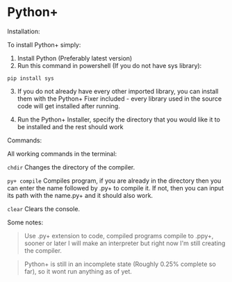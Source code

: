 # Python+

Installation:

To install Python+ simply:

1. Install Python (Preferably latest version)
2. Run this command in powershell (If you do not have sys library):

```pip install sys```

3. If you do not already have every other imported library, you can install them with the Python+ Fixer included - every library used in the source code will get installed after running.

4. Run the Python+ Installer, specify the directory that you would like it to be installed and the rest should work

Commands:

All working commands in the terminal:

```chdir``` Changes the directory of the compiler.

```py+ compile``` Compiles program, if you are already in the directory then you can enter the name followed by .py+ to compile it. If not, then you can input its path with the name.py+ and it should also work.

```clear``` Clears the console.

Some notes:

> Use .py+ extension to code, compiled programs compile to .ppy+, sooner or later I will make an interpreter but right now I'm still creating the compiler.

> Python+ is still in an incomplete state (Roughly 0.25% complete so far), so it wont run anything as of yet.
